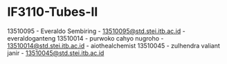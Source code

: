 IF3110-Tubes-II
===============
13510095 - Everaldo Sembiring - 13510095@std.stei.itb.ac.id - everaldoganteng
13510014 - purwoko cahyo nugroho - 13510014@std.stei.itb.ac.id - aiothealchemist
13510045 - zulhendra valiant janir - 13510045@std.stei.itb.ac.id